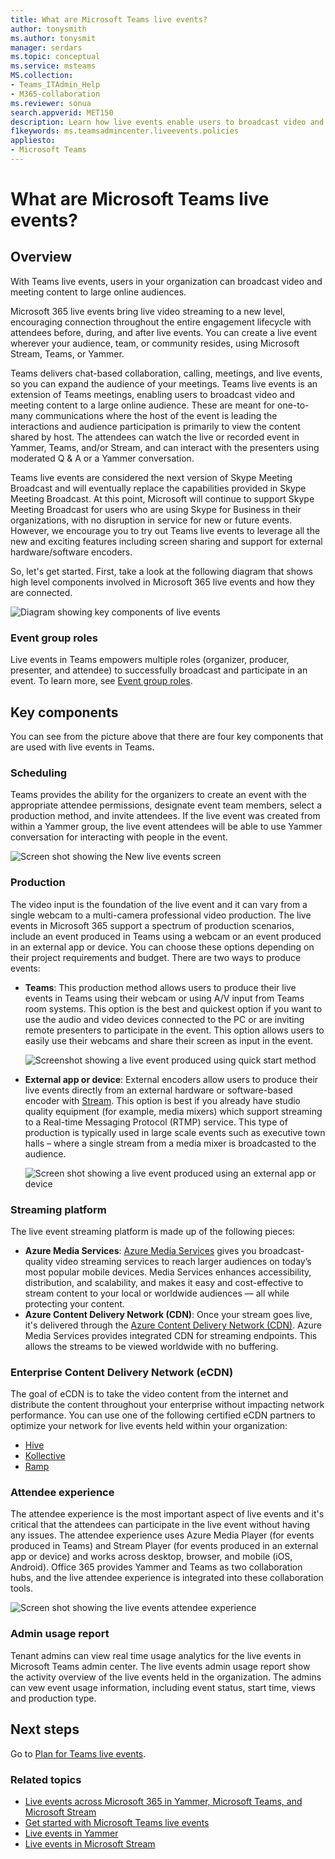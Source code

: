 ```yaml
---
title: What are Microsoft Teams live events?
author: tonysmith
ms.author: tonysmit
manager: serdars
ms.topic: conceptual
ms.service: msteams
MS.collection: 
- Teams_ITAdmin_Help
- M365-collaboration
ms.reviewer: sonua
search.appverid: MET150
description: Learn how live events enable users to broadcast video and content to large online audiences in Teams, Yammer, and Stream.  
f1keywords: ms.teamsadmincenter.liveevents.policies
appliesto: 
- Microsoft Teams
---
```


# What are Microsoft Teams live events?

## Overview

With Teams live events, users in your organization can broadcast video and meeting content to large online audiences. 

Microsoft 365 live events bring live video streaming to a new level, encouraging connection throughout the entire engagement lifecycle with attendees before, during, and after live events. You can create a live event wherever your audience, team, or community resides, using Microsoft Stream, Teams, or Yammer.  

Teams delivers chat-based collaboration, calling, meetings, and live events, so you can expand the audience of your meetings. Teams live events is an extension of Teams meetings, enabling users to broadcast video and meeting content to a large online audience. These are meant for one-to-many communications where the host of the event is leading the interactions and audience participation is primarily to view the content shared by host. The attendees can watch the live or recorded event in Yammer, Teams, and/or Stream, and can interact with the presenters using moderated Q & A or a Yammer conversation. 

Teams live events are considered the next version of Skype Meeting Broadcast and will eventually replace the capabilities provided in Skype Meeting Broadcast. At this point, Microsoft will continue to support Skype Meeting Broadcast for users who are using Skype for Business in their organizations, with no disruption in service for new or future events. However, we encourage you to try out Teams live events to leverage all the new and exciting features including screen sharing and support for external hardware/software encoders. 

So, let's get started. First, take a look at the following diagram that shows high level components involved in Microsoft 365 live events and how they are connected. 

![Diagram showing key components of live events](../media/teams-live-events.png  "Diagram showing key components of live events, scheduling, production, Stream platform, certified third-party eCDN providers")

### Event group roles
Live events in Teams empowers multiple roles (organizer, producer, presenter, and attendee) to successfully broadcast and participate in an event. To learn more, see [Event group roles](https://support.office.com/article/get-started-with-microsoft-teams-live-events-d077fec2-a058-483e-9ab5-1494afda578a?ui=en-US&rs=en-US&ad=US#bkmk_roles).

## Key components
You can see from the picture above that there are four key components that are used with live events in Teams.

### Scheduling
Teams provides the ability for the organizers to create an event with the appropriate attendee permissions, designate event team members, select a production method, and invite attendees. If the live event was created from within a Yammer group, the live event attendees will be able to use Yammer conversation for interacting with people in the event. 

![Screen shot showing the New live events screen](../media/teams-live-events-schedule.png "Screen shot showing the New live event screen to create and schedule a new live event")

### Production
The video input is the foundation of the live event and it can vary from a single webcam to a multi-camera professional video production. The live events in Microsoft 365 support a spectrum of production scenarios, include an event produced in Teams using a webcam or an event produced in an external app or device. You can choose these options depending on their project requirements and budget. There are two ways to produce events:

- **Teams**: This production method allows users to produce their live events in Teams using their webcam or using A/V input from Teams room systems. This option is the best and quickest option if you want to use the audio and video devices connected to the PC or are inviting remote presenters to participate in the event. This option allows users to easily use their webcams and share their screen as input in the event. 

    ![Screenshot showing a live event produced using quick start method](../media/teams-live-events-quick-start.png "Screen shot showing a live event that's produced by using the quick start production method")

- **External app or device**: External encoders allow users to produce their live events directly from an external hardware or software-based encoder with [Stream](https://stream.microsoft.com). This option is best if you already have studio quality equipment (for example, media mixers) which support streaming to a Real-time Messaging Protocol (RTMP) service. This type of production is typically used in large scale events such as executive town halls – where a single stream from a media mixer is broadcasted to the audience. 

    ![Screen shot showing a live event produced using an external app or device](../media/teams-live-events-external-encoder.png "Screen shot showing a live event that's produced by using the external app or device production method")

### Streaming platform
The live event streaming platform is made up of the following pieces:

- **Azure Media Services**:  [Azure Media Services](https://docs.microsoft.com/azure/media-services/previous/) gives you broadcast-quality video streaming services to reach larger audiences on today’s most popular mobile devices. Media Services enhances accessibility, distribution, and scalability, and makes it easy and cost-effective to stream content to your local or worldwide audiences — all while protecting your content.
- **Azure Content Delivery Network (CDN)**:  Once your stream goes live, it's delivered through the [Azure Content Delivery Network (CDN)](https://docs.microsoft.com/azure/cdn/). Azure Media Services provides integrated CDN for streaming endpoints. This allows the streams to be viewed worldwide with no buffering.

### Enterprise Content Delivery Network (eCDN)
The goal of eCDN is to take the video content from the internet and distribute the content throughout your enterprise without impacting network performance. You can use one of the following certified eCDN partners to optimize your network for live events held within your organization:
- [Hive](https://www.hivestreaming.com/partners/integration-partners/microsoft/)
- [Kollective](http://www.kollective.com)
- [Ramp](http://www.ramp.com)

### Attendee experience 
The attendee experience is the most important aspect of live events and it's critical that the attendees can participate in the live event without having any issues. The attendee experience uses Azure Media Player (for events produced in Teams) and Stream Player (for events produced in an external app or device) and works across desktop, browser, and mobile (iOS, Android). Office 365 provides Yammer and Teams as two collaboration hubs, and the live attendee experience is integrated into these collaboration tools. 

![Screen shot showing the live events attendee experience](../media/teams-live-events-attendee.png "Screen shot showing the live events attendee experience")

### Admin usage report 
Tenant admins can view real time usage analytics for the live events in Microsoft Teams admin center.  The live events admin usage report show the activity overview of the live events held in the organization.  The admins can vew event usage information, including event status, start time, views and production type.  

## Next steps
Go to [Plan for Teams live events](plan-for-teams-live-events.md).

### Related topics
- [Live events across Microsoft 365 in Yammer, Microsoft Teams, and Microsoft Stream](https://docs.microsoft.com/stream/live-event-m365)
- [Get started with Microsoft Teams live events](https://support.office.com/article/d077fec2-a058-483e-9ab5-1494afda578a)
- [Live events in Yammer](https://support.office.com/article/live-events-in-yammer-4ece0ee2-c268-4636-bf2a-16e454befe57)
- [Live events in Microsoft Stream](https://docs.microsoft.com/stream/live-event-overview)

 
